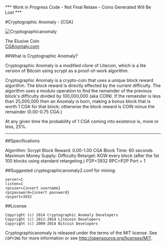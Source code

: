 *** Work in Progress Code - Not Final Relase - Coins Generated Will Be Lost ***

#Cryptographic Anomaly - [CGA]  

![Cryptographicanomaly](http://cganomaly.com/imgs/logo.png)

The Elusive Coin  
[CGAnomaly.com](CGAnomaly.com)  

##What is Cryptographic Anomaly?

Cryptographic Anomaly is a modified clone of Litecoin, which is a lite version of Bitcoin using scrypt as a proof-of-work algorithm. 

Cryptographic Anomaly is a crypto-coin that uses a unique block reward algorithm. The block reward is directly effected by the current difficulty. The algorithm uses a modulo operation to find the remainder of the previous block's difficulty divided by 100,000,000 (aka COIN). If the remainder is less than 25,000,000 then an Anomaly is born, making a bonus block that is worth 1 CGA for that block; otherwise the block reward is COIN minus the remainder (0.00-0.75 CGA.)

At any given time the probability of 1 CGA coming into existence is, more or less, 25%.

-----------------------------------------------------------------------------------------------------

##Specifications

Algorithm: Scrypt
Block Reward: 0.00-1.00 CGA
Block Time: 60 seconds
Maximum Money Supply: 
Difficulty Retarget: KGW every block (after the 1st 100 blocks using standard retargeting.)
P2P=3932
RPC=P2P Port + 1

##Suggested cryptographicanomaly2.conf for mining:

	server=1
 	listen=1
 	rpcuser={insert username}
 	rpcpassword={insert password}
 	rpcport=3932
	

##License

	Copyright (c) 2014 Cryptographic Anomaly Developers
	Copyright (c) 2011-2014 Litecoin Developers
	Copyright (c) 2009-2014 Bitcoin Developers

Cryptographicanomaly is released under the terms of the MIT license. See `COPYING` for more
information or see http://opensource.org/licenses/MIT.
